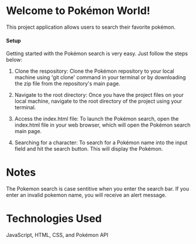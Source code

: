 # Welcome to Pokémon World!

This project application allows users to search their favorite pokémon.

#### Setup

Getting started with the Pokémon search is very easy. Just follow the steps below:

1. Clone the respository: Clone the Pokémon repository to your local machine using 'git clone' command in your terminal or by downloading the zip file from the repository's main page.

2. Navigate to the root directory: Once you have the project files on your local machine, navigate to the root directory of the project using your terminal.

3. Access the index.html file: To launch the Pokémon search, open the index.html file in your web browser, which will open the Pokémon search main page.

4. Searching for a character: To search for a Pokémon name into the input field and hit the search button. This will display the Pokémon.


# Notes

The Pokemon search is case sentitive when you enter the search bar.  If you enter an invalid pokemon name, you will receive an alert message. 

# Technologies Used

JavaScript, HTML, CSS, and Pokémon API